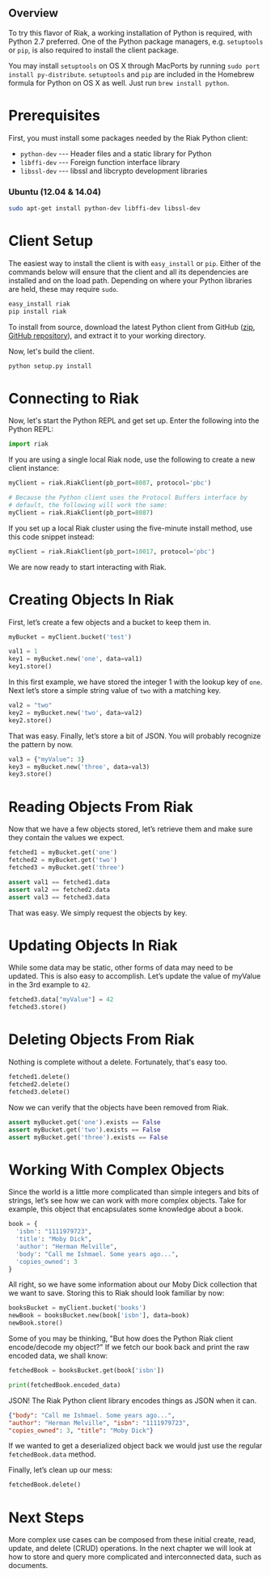 <!--
name: python
version : "0.1"
title : "Riak CRUD Operations in Python"
description: "Walk learners through basic CRUD operations."
homepage : "http://docs.basho.com/riak/latest/dev/taste-of-riak/"
coverImage : "http://www.publicdomainpictures.net/pictures/40000/velka/mud.jpg"
freshnessDate : 2015-05-18
-->



<!-- @section -->

## Overview

To try this flavor of Riak, a working installation of Python is
required, with Python 2.7 preferred. One of the Python package managers,
e.g. `setuptools` or `pip`, is also required to install the client
package.

You may install `setuptools` on OS X through MacPorts by running `sudo
port install py-distribute`. `setuptools` and `pip` are included in the
Homebrew formula for Python on OS X as well. Just run `brew install
python`.

# Prerequisites

First, you must install some packages needed by the Riak Python client:

* `python-dev` --- Header files and a static library for Python
* `libffi-dev` --- Foreign function interface library
* `libssl-dev` --- libssl and libcrypto development libraries

### Ubuntu (12.04 & 14.04)

```bash
sudo apt-get install python-dev libffi-dev libssl-dev
```

# Client Setup

The easiest way to install the client is with `easy_install` or `pip`.
Either of the commands below will ensure that the client and all its
dependencies are installed and on the load path. Depending on where your
Python libraries are held, these may require `sudo`.

```bash
easy_install riak
pip install riak
```

To install from source, download the latest Python client from GitHub
([zip](https://github.com/basho/riak-python-client/archive/master.zip),
[GitHub repository](https://github.com/basho/riak-python-client)), and
extract it to your working directory.

Now, let's build the client.

```bash
python setup.py install
```

# Connecting to Riak

Now, let's start the Python REPL and get set up. Enter the following
into the Python REPL:

```python
import riak
```
If you are using a single local Riak node, use the following to create a
new client instance:

```python
myClient = riak.RiakClient(pb_port=8087, protocol='pbc')

# Because the Python client uses the Protocol Buffers interface by
# default, the following will work the same:
myClient = riak.RiakClient(pb_port=8087)
```

If you set up a local Riak cluster using the five-minute install
method, use this code snippet instead:

```python
myClient = riak.RiakClient(pb_port=10017, protocol='pbc')
```

We are now ready to start interacting with Riak.


# Creating Objects In Riak

First, let’s create a few objects and a bucket to keep them in.

```python
myBucket = myClient.bucket('test')

val1 = 1
key1 = myBucket.new('one', data=val1)
key1.store()
```

In this first example, we have stored the integer 1 with the lookup key
of `one`.  Next let’s store a simple string value of `two` with a
matching key.

```python
val2 = "two"
key2 = myBucket.new('two', data=val2)
key2.store()
```

That was easy. Finally, let’s store a bit of JSON. You will probably
recognize the pattern by now.

```python
val3 = {"myValue": 3}
key3 = myBucket.new('three', data=val3)
key3.store()
```

# Reading Objects From Riak

Now that we have a few objects stored, let’s retrieve them and make sure
they contain the values we expect.

```python
fetched1 = myBucket.get('one')
fetched2 = myBucket.get('two')
fetched3 = myBucket.get('three')

assert val1 == fetched1.data
assert val2 == fetched2.data
assert val3 == fetched3.data
```

That was easy. We simply request the objects by key.

# Updating Objects In Riak

While some data may be static, other forms of data may need to be
updated. This is also easy to accomplish. Let’s update the value of
myValue in the 3rd example to `42`.

```python
fetched3.data["myValue"] = 42
fetched3.store()
```

# Deleting Objects From Riak

Nothing is complete without a delete. Fortunately, that's easy too.

```python
fetched1.delete()
fetched2.delete()
fetched3.delete()
```

Now we can verify that the objects have been removed from Riak.

```python
assert myBucket.get('one').exists == False
assert myBucket.get('two').exists == False
assert myBucket.get('three').exists == False
```


# Working With Complex Objects

Since the world is a little more complicated than simple integers and
bits of strings, let’s see how we can work with more complex objects.
Take for example, this object that encapsulates some knowledge about a
book.

```python
book = {
  'isbn': "1111979723",
  'title': "Moby Dick",
  'author': "Herman Melville",
  'body': "Call me Ishmael. Some years ago...",
  'copies_owned': 3
}
```

All right, so we have some information about our Moby Dick collection
that we want to save. Storing this to Riak should look familiar by now:

```python
booksBucket = myClient.bucket('books')
newBook = booksBucket.new(book['isbn'], data=book)
newBook.store()
```

Some of you may be thinking, "But how does the Python Riak client
encode/decode my object?" If we fetch our book back and print the raw
encoded data, we shall know:

```python
fetchedBook = booksBucket.get(book['isbn'])

print(fetchedBook.encoded_data)
```

JSON! The Riak Python client library encodes things as JSON when it can.

```json
{"body": "Call me Ishmael. Some years ago...",
"author": "Herman Melville", "isbn": "1111979723",
"copies_owned": 3, "title": "Moby Dick"}
```

If we wanted to get a deserialized object back we would just use the
regular `fetchedBook.data` method.

Finally, let’s clean up our mess:

```python
fetchedBook.delete()
```

# Next Steps

More complex use cases can be composed from these initial create, read,
update, and delete (CRUD) operations. In the next chapter we will look at how to store and query more complicated
and interconnected data, such as documents.
